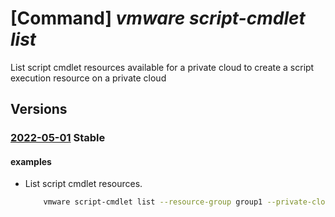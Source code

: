 # [Command] _vmware script-cmdlet list_

List script cmdlet resources available for a private cloud to create a script execution resource on a private cloud

## Versions

### [2022-05-01](/Resources/mgmt-plane/L3N1YnNjcmlwdGlvbnMve30vcmVzb3VyY2Vncm91cHMve30vcHJvdmlkZXJzL21pY3Jvc29mdC5hdnMvcHJpdmF0ZWNsb3Vkcy97fS9zY3JpcHRwYWNrYWdlcy97fS9zY3JpcHRjbWRsZXRz/2022-05-01.xml) **Stable**

<!-- mgmt-plane /subscriptions/{}/resourcegroups/{}/providers/microsoft.avs/privateclouds/{}/scriptpackages/{}/scriptcmdlets 2022-05-01 -->

#### examples

- List script cmdlet resources.
    ```bash
        vmware script-cmdlet list --resource-group group1 --private-cloud cloud1 --script-package package1
    ```
